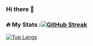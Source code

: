 ### Hi there 👋

### :fire: My Stats :[![GitHub Streak](http://github-readme-streak-stats.herokuapp.com?user=scopB&theme=dark&background=000000)](https://git.io/streak-stats)

[![Top Langs](https://github-readme-stats.vercel.app/api/top-langs/?username=scopB&layout=compact&theme=vision-friendly-dark)](https://github.com/anuraghazra/github-readme-stats)
<!--
**scopB/scopB** is a ✨ _special_ ✨ repository because its `README.md` (this file) appears on your GitHub profile.

Here are some ideas to get you started:

- 🔭 I’m currently working on ...
- 🌱 I’m currently learning ...
- 👯 I’m looking to collaborate on ...
- 🤔 I’m looking for help with ...
- 💬 Ask me about ...
- 📫 How to reach me: ...
- 😄 Pronouns: ...
- ⚡ Fun fact: ...
-->
